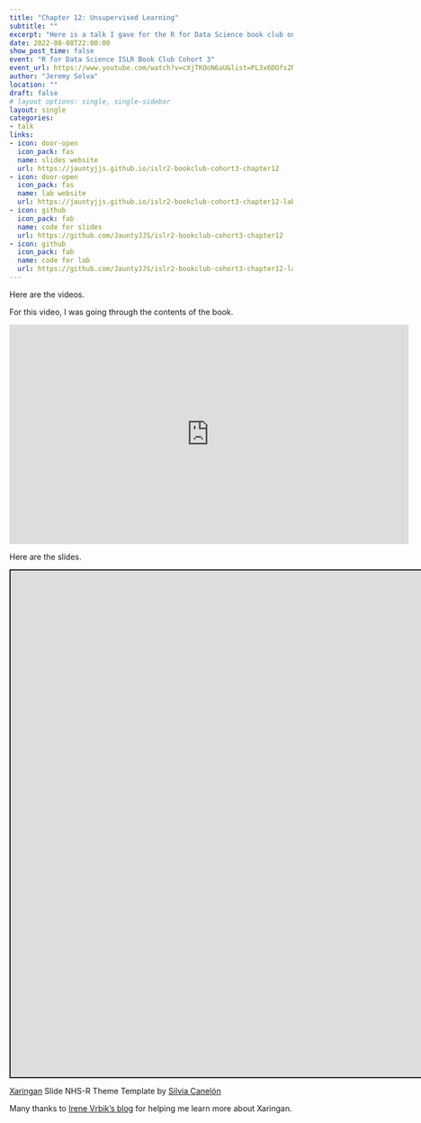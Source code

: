 ```yaml
---
title: "Chapter 12: Unsupervised Learning"
subtitle: ""
excerpt: "Here is a talk I gave for the R for Data Science book club on An Introduction to Statistical Learning: With Applications in R Second Edition"
date: 2022-08-08T22:00:00
show_post_time: false
event: "R for Data Science ISLR Book Club Cohort 3"
event_url: https://www.youtube.com/watch?v=cXjTKOoN6aU&list=PL3x6DOfs2NGisLSs09v1NQUQaxuE8nbOO
author: "Jeremy Selva"
location: ""
draft: false
# layout options: single, single-sidebar
layout: single
categories:
- talk
links:
- icon: door-open
  icon_pack: fas
  name: slides website
  url: https://jauntyjjs.github.io/islr2-bookclub-cohort3-chapter12
- icon: door-open
  icon_pack: fas
  name: lab website
  url: https://jauntyjjs.github.io/islr2-bookclub-cohort3-chapter12-lab
- icon: github
  icon_pack: fab
  name: code for slides
  url: https://github.com/JauntyJJS/islr2-bookclub-cohort3-chapter12
- icon: github
  icon_pack: fab
  name: code for lab
  url: https://github.com/JauntyJJS/islr2-bookclub-cohort3-chapter12-lab
---
```


<script src="{{< blogdown/postref >}}index_files/fitvids/fitvids.min.js"></script>

Here are the videos.

For this video, I was going through the contents of the book.

<iframe width="710" height="390" src="https://www.youtube.com/embed/bfOfGLEO_GQ" frameborder="0" allowfullscreen>
</iframe>

Here are the slides.

<div class="shareagain" style="min-width:300px;margin:1em auto;">
<iframe src="https://jauntyjjs.github.io/islr2-bookclub-cohort3-chapter12" width="1600" height="900" style="border:2px solid currentColor;" loading="lazy" allowfullscreen></iframe>
<script>fitvids('.shareagain', {players: 'iframe'});</script>
</div>

[Xaringan](https://github.com/yihui/xaringan) Slide NHS-R Theme Template by [Silvia Canelón](https://github.com/spcanelon/xaringan-basics-and-beyond)

Many thanks to [Irene Vrbik’s blog](https://irene.vrbik.ok.ubc.ca/blog/2021-07-14-xaringan-slides/) for helping me learn more about Xaringan.
